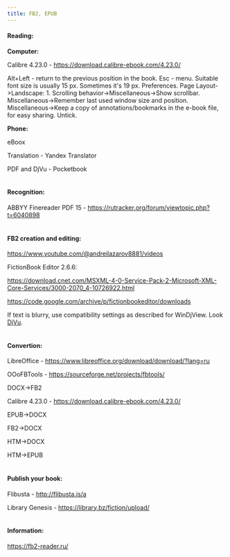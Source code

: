 ```yaml
---
title: FB2, EPUB
---
```


#### Reading:

**Computer:**

Calibre 4.23.0 - <https://download.calibre-ebook.com/4.23.0/>

Alt+Left - return to the previous position in the book. Esc - menu. Suitable font size is usually 15 px. Sometimes it's 19 px. Preferences. Page Layout->Landscape: 1. Scrolling behavior->Miscellaneous->Show scrollbar. Miscellaneous->Remember last used window size and position. Miscellaneous->Keep a copy of annotations/bookmarks in the e-book file, for easy sharing. Untick.

**Phone:**

eBoox

Translation - Yandex Translator

PDF and DjVu - Pocketbook
<br><br>

#### Recognition:

ABBYY Finereader PDF 15 - <https://rutracker.org/forum/viewtopic.php?t=6040898>
<br><br>

#### FB2 creation and editing:

<https://www.youtube.com/@andreilazarov8881/videos>

FictionBook Editor 2.6.6:

<https://download.cnet.com/MSXML-4-0-Service-Pack-2-Microsoft-XML-Core-Services/3000-2070_4-10726922.html>

<https://code.google.com/archive/p/fictionbookeditor/downloads>

If text is blurry, use compatibility settings as described for WinDjView. Look [DjVu](/en/djvu).
<br><br>

#### Convertion:

LibreOffice - <https://www.libreoffice.org/download/download/?lang=ru>

OOoFBTools - <https://sourceforge.net/projects/fbtools/>

DOCX->FB2

Calibre 4.23.0 - <https://download.calibre-ebook.com/4.23.0/>

EPUB->DOCX

FB2->DOCX

HTM->DOCX

HTM->EPUB
<br><br>

#### Publish your book:

Flibusta - <http://flibusta.is/a>

Library Genesis - <https://library.bz/fiction/upload/>
<br><br>

#### Information:

<https://fb2-reader.ru/>